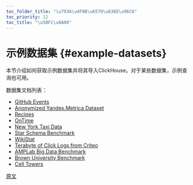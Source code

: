 ```yaml
---
toc_folder_title: "\u793A\u4F8B\u6570\u636E\u96C6"
toc_priority: 12
toc_title: "\u5BFC\u8A00"
---
```


# 示例数据集 {#example-datasets}

本节介绍如何获取示例数据集并将其导入ClickHouse。对于某些数据集，示例查询也可用。

数据集文档列表：
-   [GitHub Events](../../getting-started/example-datasets/github-events.md)
-   [Anonymized Yandex.Metrica Dataset](../../getting-started/example-datasets/metrica.md)
-   [Recipes](../../getting-started/example-datasets/recipes.md)
-   [OnTime](../../getting-started/example-datasets/ontime.md)
-   [New York Taxi Data](../../getting-started/example-datasets/nyc-taxi.md)
-   [Star Schema Benchmark](../../getting-started/example-datasets/star-schema.md)
-   [WikiStat](../../getting-started/example-datasets/wikistat.md)
-   [Terabyte of Click Logs from Criteo](../../getting-started/example-datasets/criteo.md)
-   [AMPLab Big Data Benchmark](../../getting-started/example-datasets/amplab-benchmark.md)
-   [Brown University Benchmark](../../getting-started/example-datasets/brown-benchmark.md)
-   [Cell Towers](../../getting-started/example-datasets/cell-towers.md)

[原文](https://clickhouse.tech/docs/en/getting_started/example_datasets) <!--hide-->
